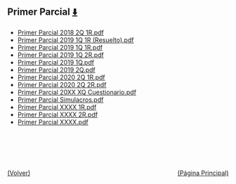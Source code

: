 
<html>
<body>
<h2>Primer Parcial <a href="https://downgit.github.io/#/home?url=https://github.com/Apuntes-FIUBA/Apuntes-Electronica/tree/main/86 - Electrónica/8604 - Analisis de Circuitos/Examenes/Primer Parcial" style="font-size:20px">  ⬇️ </a></h2>
<ul>
    <li><a href="Primer Parcial 2018 2Q 1R.pdf">Primer Parcial 2018 2Q 1R.pdf</a></li>
    <li><a href="Primer Parcial 2019 1Q 1R (Resuelto).pdf">Primer Parcial 2019 1Q 1R (Resuelto).pdf</a></li>
    <li><a href="Primer Parcial 2019 1Q 1R.pdf">Primer Parcial 2019 1Q 1R.pdf</a></li>
    <li><a href="Primer Parcial 2019 1Q 2R.pdf">Primer Parcial 2019 1Q 2R.pdf</a></li>
    <li><a href="Primer Parcial 2019 1Q.pdf">Primer Parcial 2019 1Q.pdf</a></li>
    <li><a href="Primer Parcial 2019 2Q.pdf">Primer Parcial 2019 2Q.pdf</a></li>
    <li><a href="Primer Parcial 2020 2Q 1R.pdf">Primer Parcial 2020 2Q 1R.pdf</a></li>
    <li><a href="Primer Parcial 2020 2Q 2R.pdf">Primer Parcial 2020 2Q 2R.pdf</a></li>
    <li><a href="Primer Parcial 20XX XQ Cuestionario.pdf">Primer Parcial 20XX XQ Cuestionario.pdf</a></li>
    <li><a href="Primer Parcial Simulacros.pdf">Primer Parcial Simulacros.pdf</a></li>
    <li><a href="Primer Parcial XXXX 1R.pdf">Primer Parcial XXXX 1R.pdf</a></li>
    <li><a href="Primer Parcial XXXX 2R.pdf">Primer Parcial XXXX 2R.pdf</a></li>
    <li><a href="Primer Parcial XXXX.pdf">Primer Parcial XXXX.pdf</a></li>
</ul>
</body>
</html>






<br><br><br><br><br><a href="../" style="float: left">(Volver)</a> <a href="https://apuntes-fiuba.github.io/Apuntes-Electronica" style="float: right">(Página Principal)</a>
